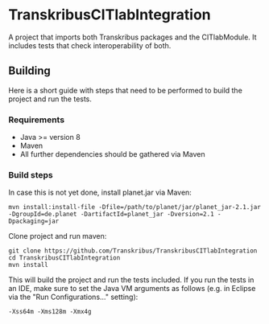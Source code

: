 # TranskribusCITlabIntegration

A project that imports both Transkribus packages and the CITlabModule.
It includes tests that check interoperability of both.

## Building
Here is a short guide with steps that need to be performed
to build the project and run the tests.

### Requirements
- Java >= version 8
- Maven
- All further dependencies should be gathered via Maven

### Build steps
In case this is not yet done, install planet.jar via Maven:

```
mvn install:install-file -Dfile=/path/to/planet/jar/planet_jar-2.1.jar -DgroupId=de.planet -DartifactId=planet_jar -Dversion=2.1 -Dpackaging=jar
```
Clone project and run maven:

```
git clone https://github.com/Transkribus/TranskribusCITlabIntegration
cd TranskribusCITlabIntegration
mvn install
```
This will build the project and run the tests included. If you run the tests in an IDE, make sure to set the Java VM arguments as follows (e.g. in Eclipse via the "Run Configurations..." setting):
```
-Xss64m -Xms128m -Xmx4g
```
